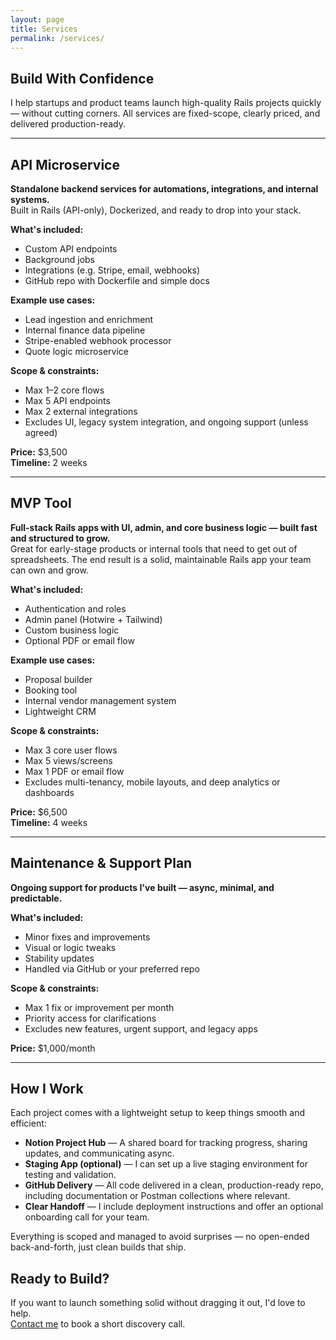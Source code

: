 ```yaml
---
layout: page
title: Services
permalink: /services/
---
```


<h2>Build With Confidence</h2>

<p>I help startups and product teams launch high-quality Rails projects quickly — without cutting corners. All services are fixed-scope, clearly priced, and delivered production-ready.</p>

<hr class="section-divider">

<h2 id="api-microservice">API Microservice</h2>

<p><strong>Standalone backend services for automations, integrations, and internal systems.</strong><br>
Built in Rails (API-only), Dockerized, and ready to drop into your stack.</p>

<p class="list-header"><strong>What's included:</strong></p>
<ul>
    <li>Custom API endpoints</li>
    <li>Background jobs</li>
    <li>Integrations (e.g. Stripe, email, webhooks)</li>
    <li>GitHub repo with Dockerfile and simple docs</li>
</ul>

<p class="list-header"><strong>Example use cases:</strong></p>
<ul>
    <li>Lead ingestion and enrichment</li>
    <li>Internal finance data pipeline</li>
    <li>Stripe-enabled webhook processor</li>
    <li>Quote logic microservice</li>
</ul>

<p class="list-header"><strong>Scope &amp; constraints:</strong></p>
<ul>
    <li>Max 1–2 core flows</li>
    <li>Max 5 API endpoints</li>
    <li>Max 2 external integrations</li>
    <li>Excludes UI, legacy system integration, and ongoing support (unless agreed)</li>
</ul>

<p><strong>Price:</strong> $3,500<br>
<strong>Timeline:</strong> 2 weeks</p>

<hr class="section-divider">

<h2 id="mvp-tool">MVP Tool</h2>

<p><strong>Full-stack Rails apps with UI, admin, and core business logic — built fast and structured to grow.</strong><br>
Great for early-stage products or internal tools that need to get out of spreadsheets. The end result is a solid, maintainable Rails app your team can own and grow.</p>

<p class="list-header"><strong>What's included:</strong></p>
<ul>
    <li>Authentication and roles</li>
    <li>Admin panel (Hotwire + Tailwind)</li>
    <li>Custom business logic</li>
    <li>Optional PDF or email flow</li>
</ul>

<p class="list-header"><strong>Example use cases:</strong></p>
<ul>
    <li>Proposal builder</li>
    <li>Booking tool</li>
    <li>Internal vendor management system</li>
    <li>Lightweight CRM</li>
</ul>

<p class="list-header"><strong>Scope &amp; constraints:</strong></p>
<ul>
    <li>Max 3 core user flows</li>
    <li>Max 5 views/screens</li>
    <li>Max 1 PDF or email flow</li>
    <li>Excludes multi-tenancy, mobile layouts, and deep analytics or dashboards</li>
</ul>

<p><strong>Price:</strong> $6,500<br>
<strong>Timeline:</strong> 4 weeks</p>

<hr class="section-divider">

<h2 id="maintenance--support-plan">Maintenance &amp; Support Plan</h2>

<p><strong>Ongoing support for products I've built — async, minimal, and predictable.</strong></p>

<p class="list-header"><strong>What's included:</strong></p>
<ul>
    <li>Minor fixes and improvements</li>
    <li>Visual or logic tweaks</li>
    <li>Stability updates</li>
    <li>Handled via GitHub or your preferred repo</li>
</ul>

<p class="list-header"><strong>Scope &amp; constraints:</strong></p>
<ul>
    <li>Max 1 fix or improvement per month</li>
    <li>Priority access for clarifications</li>
    <li>Excludes new features, urgent support, and legacy apps</li>
</ul>

<p><strong>Price:</strong> $1,000/month</p>

<hr class="section-divider">

<h2 id="how-i-work">How I Work</h2>

<p class="list-header">Each project comes with a lightweight setup to keep things smooth and efficient:</p>

<ul>
    <li><strong>Notion Project Hub</strong> — A shared board for tracking progress, sharing updates, and communicating async.</li>
    <li><strong>Staging App (optional)</strong> — I can set up a live staging environment for testing and validation.</li>
    <li><strong>GitHub Delivery</strong> — All code delivered in a clean, production-ready repo, including documentation or Postman collections where relevant.</li>
    <li><strong>Clear Handoff</strong> — I include deployment instructions and offer an optional onboarding call for your team.</li>
</ul>

<p>Everything is scoped and managed to avoid surprises — no open-ended back-and-forth, just clean builds that ship.</p>

<h2>Ready to Build?</h2>

<p>If you want to launch something solid without dragging it out, I'd love to help.<br>
<a href="mailto:mremoe@gmail.com">Contact me</a> to book a short discovery call.</p>
